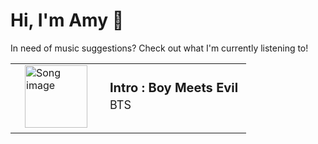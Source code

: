 # Hi, I'm Amy :watermelon:

In need of music suggestions? Check out what I'm currently listening to!

<table style="border-spacing:15px;border:0px">
    <tr>
        <td style="border:none">
            <a href="https://open.spotify.com/track/0jNEIrclpeUsQeNiOTidyI" target="_blank" style="padding:15px;pointer-events:auto">
                <img src="https://i.scdn.co/image/ab67616d0000b273a3c35732f506de61f1de7dcc" alt="Song image" width="100px" height="100px">
            </a>
        </td>
        <td style="border:none">
            <b style="font-size:20px;margin:5px">Intro : Boy Meets Evil</b>
            <p style="font-size:18px;margin:5px">BTS</p>
        </td>
    </tr>
</table>

<!--
**asywe16/asywe16** is a ✨ _special_ ✨ repository because its `README.md` (this file) appears on your GitHub profile.

Here are some ideas to get you started:

- 🔭 I’m currently working on ...
- 🌱 I’m currently learning ...
- 👯 I’m looking to collaborate on ...
- 🤔 I’m looking for help with ...
- 💬 Ask me about ...
- 📫 How to reach me: ...
- 😄 Pronouns: ...
- ⚡ Fun fact: ...
-->
